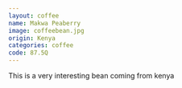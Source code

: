 ```yaml
---
layout: coffee
name: Makwa Peaberry
image: coffeebean.jpg
origin: Kenya
categories: coffee
code: 87.5Q
---
```


This is a very interesting bean coming from kenya